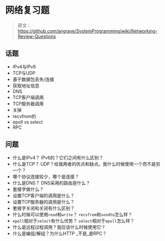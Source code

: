 # 网络复习题

> 原文：<https://github.com/angrave/SystemProgramming/wiki/Networking-Review-Questions>

## 话题

*   IPv4与IPv6
*   TCP与UDP
*   基于数据包丢失/连接
*   获取地址信息
*   DNS
*   TCP客户端调用
*   TCP服务器调用
*   关掉
*   recvfrom的
*   epoll vs select
*   RPC

## 问题

*   什么是IPv4？ IPv6的？它们之间有什么区别？
*   什么是TCP？ UDP？给我两者的优点和缺点。我什么时候使用一个而不是另一个？
*   哪个协议连接较少，哪个是连接？
*   什么是DNS？ DNS采用的路由是什么？
*   套接字做什么？
*   设置TCP客户端的调用是什么？
*   设置TCP服务器的调用是什么？
*   套接字关闭和关闭有什么区别？
*   什么时候可以使用`read`和`write`？ `recvfrom`和`sendto`怎么样？
*   `epoll`相对于`select`有什么优势？ `select`相对于`epoll`怎么样？
*   什么是远程过程调用？我应该什么时候使用它？
*   什么是编组/解组？为什么HTTP _不是_是RPC？